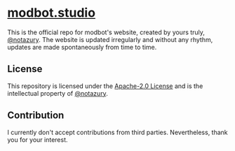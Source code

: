 # [modbot.studio](https://modbot.studio)

This is the official repo for modbot's website, created by yours truly, [@notazury](https://github.com/notazury). The website is updated irregularly and without any rhythm, updates are made spontaneously from time to time.

## License

This repository is licensed under the [Apache-2.0 License](LICENSE) and is the intellectual property of [@notazury](https://github.com/notazury).

## Contribution

I currently don't accept contributions from third parties. Nevertheless, thank you for your interest.
